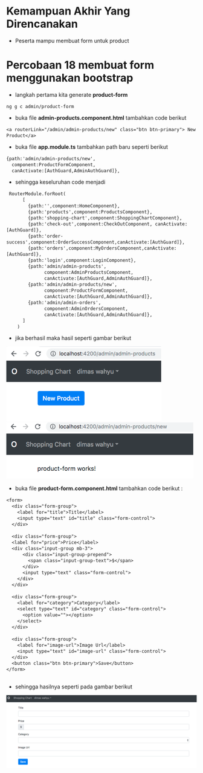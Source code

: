 # Kemampuan Akhir Yang Direncanakan

- Peserta mampu membuat form untuk product

# Percobaan 18 membuat form menggunakan bootstrap
- langkah pertama  kita generate **product-form**

```
ng g c admin/product-form
```
- buka file **admin-products.component.html** tambahkan code berikut 

```
<a routerLink="/admin/admin-products/new" class="btn btn-primary"> New Product</a>

```
- buka file **app.module.ts** tambahkan path baru seperti berikut 

```
{path:'admin/admin-products/new',
  component:ProductFormComponent,
  canActivate:[AuthGuard,AdminAuthGuard]},
```
- sehingga keseluruhan code menjadi

```
 RouterModule.forRoot(
      [
        {path:'',component:HomeComponent},
        {path:'products',component:ProductsComponent},
        {path:'shopping-chart',component:ShoppingChartComponent},
        {path:'check-out',component:CheckOutComponent, canActivate:[AuthGuard]},
        {path:'order-success',component:OrderSuccessComponent,canActivate:[AuthGuard]},
        {path:'orders',component:MyOrdersComponent,canActivate:[AuthGuard]},
        {path:'login',component:LoginComponent},
        {path:'admin/admin-products',
              component:AdminProductsComponent,
              canActivate:[AuthGuard,AdminAuthGuard]},
        {path:'admin/admin-products/new',
              component:ProductFormComponent,
              canActivate:[AuthGuard,AdminAuthGuard]},
        {path:'admin/admin-orders',
              component:AdminOrdersComponent,
              canActivate:[AuthGuard,AdminAuthGuard]},        
      ]
    )
  ```
- jika berhasil maka hasil seperti gambar berikut

![](image/chapter3/img1.png)
![](image/chapter3/img2.png)

- buka file **product-form.component.html** tambahkan code berikut :

```
<form>
  <div class="form-group">
    <label for="title">Title</label>
    <input type="text" id="title" class="form-control">
  </div>

  <div class="form-group">
  <label for="price">Price</label>
  <div class="input-group mb-3">
      <div class="input-group-prepend">
        <span class="input-group-text">$</span>
      </div>
      <input type="text" class="form-control">
    </div>
  </div>
  
  <div class="form-group">
    <label for="category">Category</label>
    <select type="text" id="category" class="form-control">
      <option value=""></option>
    </select>
  </div>

  <div class="form-group">
    <label for="image-url">Image Url</label>
    <input type="text" id="image-url" class="form-control">
  </div>
  <button class="btn btn-primary">Save</button>
</form>


```
- sehingga hasilnya seperti pada gambar berikut

![](image/chapter3/img3.png)